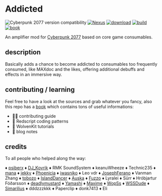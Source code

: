 # Addicted

![Cyberpunk 2077 version compatibility](https://img.shields.io/badge/Cyberpunk_2077-patch_2.12a-yellow) [![Nexus](https://img.shields.io/badge/Nexus-Addicted-orange)](https://www.nexusmods.com/cyberpunk2077/mods/7480) [![download](https://img.shields.io/github/v/release/cyb3rpsych0s1s/4ddicted?display_name=tag&include_prereleases&label=Download)](https://github.com/cyb3rpsych0s1s/4ddicted/releases/latest) [![build](https://github.com/cyb3rpsych0s1s/4ddicted/actions/workflows/quality.yml/badge.svg)](https://github.com/cyb3rpsych0s1s/4ddicted/actions) [![book](https://github.com/cyb3rpsych0s1s/4ddicted/actions/workflows/pages.yml/badge.svg)](https://cyb3rpsych0s1s.github.io/4ddicted/)

An amplifier mod for [Cyberpunk 2077](https://www.cyberpunk.net/) based on core game consumables.

## description

Basically adds a chance to become addicted to consumables too frequently consumed, like MAXdoc and the likes, offering additional debuffs and effects in an immersive way.

## contributing / learning

Feel free to have a look at the sources and grab whatever you fancy,
also this repo has a [book](https://cyb3rpsych0s1s.github.io/4ddicted/) which contains tons of useful informations:

- 🧑‍💻 contributing guide
- 🔴 Redscript coding patterns
- 🐺 WolvenKit tutorials
- 📝 blog notes

## credits

To all people who helped along the way:

♦ [psiberx](https://github.com/psiberx)
♦ [DJ_Kovrik](https://github.com/djkovrik)
♦ RMK SoundSystem
♦ keanuWheeze
♦ Technic235
♦ [mana](https://github.com/manavortex)
♦ [jekky](https://github.com/jac3km4)
♦ [Phoenicia](https://github.com/Phoenica)
♦ [iwasniko](https://github.com/niko0991)
♦ Leo vdr
♦ [JosephFerano](https://github.com/JosephFerano)
♦ Vanman Zhang
♦ [tobozo](https://github.com/tobozo)
♦ [IslandDancer](https://github.com/IslandDancer)
♦ [Auska](https://github.com/effs)
♦ [Fuzzo](https://github.com/rfuzzo)
♦ Lyralei
♦ Sürr
♦ Hróbjartur Fóðarsson
♦ [deadlymustard](https://github.com/deadlymustard)
♦ [Yamashi](https://github.com/Yamashi)
♦ [Maxime](https://github.com/maximegmd)
♦ [WopSs](https://github.com/WopsS)
♦ [WSSDude](https://github.com/WSSDude)
♦ [Simarilius](https://github.com/Simarilius-uk)
♦ dddzzzkkk
♦ Paperclip
♦ donk7413
♦ Eli
